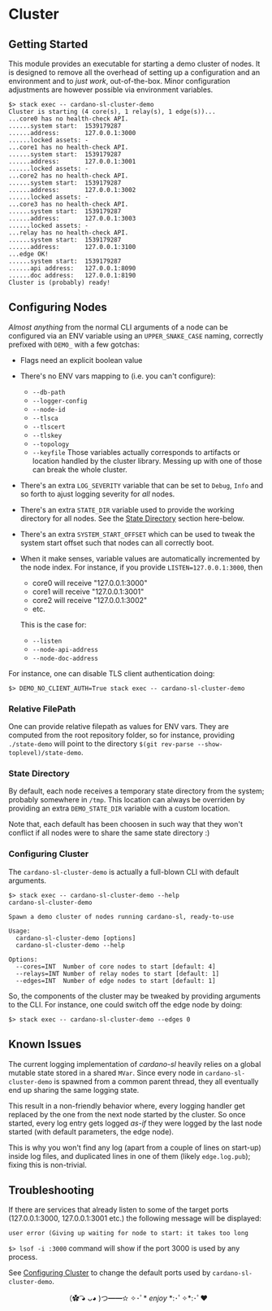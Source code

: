 # Cluster

## Getting Started

This module provides an executable for starting a demo cluster of nodes.
It is designed to remove all the overhead of setting up a configuration
and an environment and to _just work_, out-of-the-box. Minor configuration
adjustments are however possible via environment variables.

```
$> stack exec -- cardano-sl-cluster-demo
Cluster is starting (4 core(s), 1 relay(s), 1 edge(s))...
...core0 has no health-check API.
......system start:  1539179287
......address:       127.0.0.1:3000
......locked assets: -
...core1 has no health-check API.
......system start:  1539179287
......address:       127.0.0.1:3001
......locked assets: -
...core2 has no health-check API.
......system start:  1539179287
......address:       127.0.0.1:3002
......locked assets: -
...core3 has no health-check API.
......system start:  1539179287
......address:       127.0.0.1:3003
......locked assets: -
...relay has no health-check API.
......system start:  1539179287
......address:       127.0.0.1:3100
...edge OK!
......system start:  1539179287
......api address:   127.0.0.1:8090
......doc address:   127.0.0.1:8190
Cluster is (probably) ready!
```


## Configuring Nodes

_Almost anything_ from the normal CLI arguments of a node can be
configured via an ENV variable using an `UPPER_SNAKE_CASE` naming, correctly
prefixed with `DEMO_` with a few gotchas:

- Flags need an explicit boolean value

- There's no ENV vars mapping to (i.e. you can't configure):
    - `--db-path`
    - `--logger-config`
    - `--node-id`
    - `--tlsca`
    - `--tlscert`
    - `--tlskey`
    - `--topology`
    - `--keyfile`
  Those variables actually corresponds to artifacts or location handled by the
  cluster library. Messing up with one of those can break the whole cluster.

- There's an extra `LOG_SEVERITY` variable that can be set to `Debug`, `Info`
  and so forth to ajust logging severity for _all_ nodes.

- There's an extra `STATE_DIR` variable used to provide the working directory
  for all nodes. See the [State Directory](#state-directory) section here-below.

- There's an extra `SYSTEM_START_OFFSET` which can be used to tweak the system
  start offset such that nodes can all correctly boot.

- When it make senses, variable values are automatically incremented by the
  node index. For instance, if you provide `LISTEN=127.0.0.1:3000`, then
    - core0 will receive "127.0.0.1:3000"
    - core1 will receive "127.0.0.1:3001"
    - core2 will receive "127.0.0.1:3002"
    - etc.

  This is the case for:
    - `--listen`
    - `--node-api-address`
    - `--node-doc-address`

For instance, one can disable TLS client authentication doing:

```
$> DEMO_NO_CLIENT_AUTH=True stack exec -- cardano-sl-cluster-demo
```

### Relative FilePath

One can provide relative filepath as values for ENV vars. They are computed from
the root repository folder, so for instance, providing `./state-demo` will point
to the directory `$(git rev-parse --show-toplevel)/state-demo`.


### State Directory

By default, each node receives a temporary state directory from the system;
probably somewhere in `/tmp`. This location can always be overriden by
providing an extra `DEMO_STATE_DIR` variable with a custom location.

Note that, each default has been choosen in such way that they won't conflict
if all nodes were to share the same state directory :)

### Configuring Cluster

The `cardano-sl-cluster-demo` is actually a full-blown CLI with default arguments.

```
$> stack exec -- cardano-sl-cluster-demo --help
cardano-sl-cluster-demo

Spawn a demo cluster of nodes running cardano-sl, ready-to-use

Usage:
  cardano-sl-cluster-demo [options]
  cardano-sl-cluster-demo --help

Options:
  --cores=INT  Number of core nodes to start [default: 4]
  --relays=INT Number of relay nodes to start [default: 1]
  --edges=INT  Number of edge nodes to start [default: 1]
```

So, the components of the cluster may be tweaked by providing arguments to the CLI.
For instance, one could switch off the edge node by doing:

```
$> stack exec -- cardano-sl-cluster-demo --edges 0
```

## Known Issues

The current logging implementation of _cardano-sl_ heavily relies on a global mutable state
stored in a shared `MVar`. Since every node in `cardano-sl-cluster-demo` is spawned from a
common parent thread, they all eventually end up sharing the same logging state.

This result in a non-friendly behavior where, every logging handler get replaced by the one
from the next node started by the cluster. So once started, every log entry gets logged _as-if_
they were logged by the last node started (with default parameters, the edge node).

This is why you won't find any log (apart from a couple of lines on start-up) inside log files,
and duplicated lines in one of them (likely `edge.log.pub`); fixing this is non-trivial.

## Troubleshooting

If there are services that already listen to some of the target ports (127.0.0.1:3000,
127.0.0.1:3001 etc.) the following message will be displayed:

```
user error (Giving up waiting for node to start: it takes too long
````

`$> lsof -i :3000` command will show if the port 3000 is used by any process.

See [Configuring Cluster](#Configuring-Cluster) to change the default ports used by
`cardano-sl-cluster-demo`.


<p align="center">
（✿ ͡◕ ᴗ◕ )つ━━✫ ✧･ﾟ* <i>enjoy</i> *:･ﾟ✧*:･ﾟ❤
</p>

